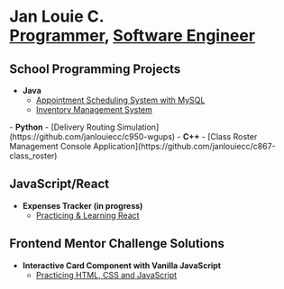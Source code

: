 <h1>Jan Louie C. <br/><a href="https://github.com/joshmadakor1">Programmer</a>, <a href="https://www.linkedin.com/in/joshmadakor/">Software Engineer</a></h1>

<h2>School Programming Projects</h2>

- <b>Java</b>
  - [Appointment Scheduling System with MySQL](https://github.com/janlouiecc/c195-software-2)
  - [Inventory Management System](https://github.com/janlouiecc/c482-software-1)
</i>
- <b>Python</b>
  - [Delivery Routing Simulation](https://github.com/janlouiecc/c950-wgups)
- <b>C++</b>
  - [Class Roster Management Console Application](https://github.com/janlouiecc/c867-class_roster)

<h2>JavaScript/React</h2>

- <b>Expenses Tracker (in progress)</b>
  - [Practicing & Learning React](https://github.com/janlouiecc/expense-tracker-react)

<h2>Frontend Mentor Challenge Solutions</h2>

- <b>Interactive Card Component with Vanilla JavaScript</b>
  - [Practicing HTML, CSS and JavaScript](https://github.com/janlouiecc/interactive_rating)
